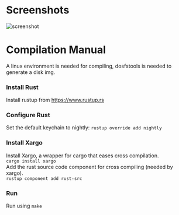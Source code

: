 # Screenshots
![screenshot](https://i.imgur.com/7ijZKmz.png)

# Compilation Manual

A linux environment is needed for compiling, dosfstools is needed to generate a disk img.

### Install Rust
Install rustup from https://www.rustup.rs  

### Configure Rust
Set the default keychain to nightly: `rustup override add nightly`

### Install Xargo
Install Xargo, a wrapper for cargo that eases cross compilation.  
`cargo install xargo`  
Add the rust source code component for cross compiling (needed by xargo).  
`rustup component add rust-src`  

### Run
Run using `make`  
